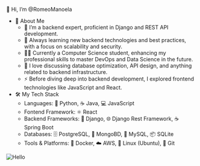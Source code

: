 👋 Hi, I’m @RomeoManoela
- 🚀 About Me
  - 💼 I’m a backend expert, proficient in Django and REST API development.
  - 🌱 Always learning new backend technologies and best practices, with a focus on scalability and security.
  - 👨‍🎓 Currently a Computer Science student, enhancing my professional skills to master DevOps and Data Science in the future.
  - 💬 I love discussing database optimization, API design, and anything related to backend infrastructure.
  - ⚡ Before diving deep into backend development, I explored frontend technologies like JavaScript and React.
- 🛠️ My Tech Stack
  - Languages: 🐍 Python, ☕ Java, 💻 JavaScript
  - Fontend Framework: ⚛️ React
  - Backend Frameworks: 🐍 Django,  🌐 Django Rest Framework, ☕ Spring Boot
  - Databases: 🗄️ PostgreSQL, 🍃 MongoBD, 🐬 MySQL, 📦 SQLite
  - Tools & Platforms: 🐳 Docker, ☁️ AWS, 🐧 Linux (Ubuntu),  📂 Git

![Hello](https://i.giphy.com/media/v1.Y2lkPTc5MGI3NjExYjZvanRra3g2ZnBlZHluNHBjc3BidXN1eHAwZnBseWY5emN0OWJucCZlcD12MV9pbnRlcm5hbF9naWZfYnlfaWQmY3Q9Zw/Wyu7uPO3A8vKwEBXDE/giphy.gif)




<!---
RomeoManoela/RomeoManoela is a ✨ special ✨ repository because its `README.md` (this file) appears on your GitHub profile.
You can click the Preview link to take a look at your changes.
--->
